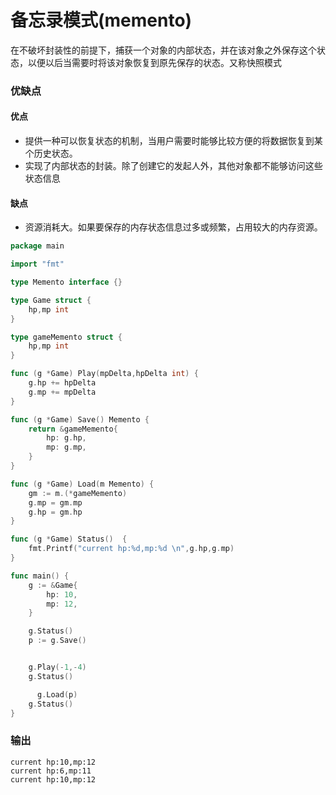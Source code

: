 # 备忘录模式(memento)

在不破坏封装性的前提下，捕获一个对象的内部状态，并在该对象之外保存这个状态，以便以后当需要时将该对象恢复到原先保存的状态。又称快照模式

### 优缺点
#### 优点

- 提供一种可以恢复状态的机制，当用户需要时能够比较方便的将数据恢复到某个历史状态。
- 实现了内部状态的封装。除了创建它的发起人外，其他对象都不能够访问这些状态信息

#### 缺点

- 资源消耗大。如果要保存的内存状态信息过多或频繁，占用较大的内存资源。


```go
package main

import "fmt"

type Memento interface {}

type Game struct {
	hp,mp int
}

type gameMemento struct {
	hp,mp int
}

func (g *Game) Play(mpDelta,hpDelta int) {
	g.hp += hpDelta
	g.mp += mpDelta
}

func (g *Game) Save() Memento {
	return &gameMemento{
		hp: g.hp,
		mp: g.mp,
	}
}

func (g *Game) Load(m Memento) {
	gm := m.(*gameMemento)
	g.mp = gm.mp
	g.hp = gm.hp
}

func (g *Game) Status()  {
	fmt.Printf("current hp:%d,mp:%d \n",g.hp,g.mp)
}

func main() {
	g := &Game{
		hp: 10,
		mp: 12,
	}

	g.Status()
	p := g.Save()


	g.Play(-1,-4)
	g.Status()

      g.Load(p)
	g.Status()
}

```

### 输出

```
current hp:10,mp:12 
current hp:6,mp:11 
current hp:10,mp:12 
```



















